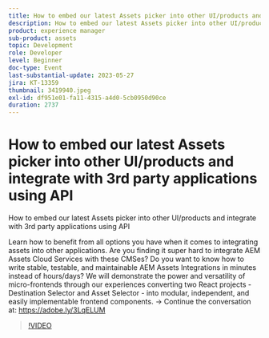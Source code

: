 ```yaml
---
title: How to embed our latest Assets picker into other UI/products and integrate with 3rd party applications using API
description: How to embed our latest Assets picker into other UI/products and integrate with 3rd party applications using APILearn how to benefit from all options you have when it comes to integrating assets into other applications. Are you finding it super hard to integrate AEM Assets Cloud Services with these CMSes? Do you want to know how to write stable, testable, and maintainable AEM Assets Integrations in minutes instead of hours/days? We will demonstrate the power and versatility of micro-frontends through our experiences converting two React projects - Destination Selector and Asset Selector - into modular, independent, and easily implementable frontend components.
product: experience manager
sub-product: assets
topic: Development
role: Developer
level: Beginner
doc-type: Event
last-substantial-update: 2023-05-27
jira: KT-13359
thumbnail: 3419940.jpeg
exl-id: df951e01-fa11-4315-a4d0-5cb0950d90ce
duration: 2737
---
```

# How to embed our latest Assets picker into other UI/products and integrate with 3rd party applications using API

How to embed our latest Assets picker into other UI/products and integrate with 3rd party applications using API

Learn how to benefit from all options you have when it comes to integrating assets into other applications. Are you finding it super hard to integrate AEM Assets Cloud Services with these CMSes? Do you want to know how to write stable, testable, and maintainable AEM Assets Integrations in minutes instead of hours/days? We will demonstrate the power and versatility of micro-frontends through our experiences converting two React projects - Destination Selector and Asset Selector - into modular, independent, and easily implementable frontend components. → Continue the conversation at: https://adobe.ly/3LqELUM

>[!VIDEO](https://video.tv.adobe.com/v/3419940/?learn=on)

